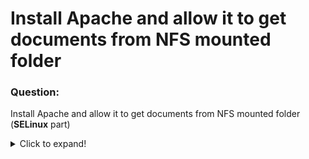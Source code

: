 # Install Apache and allow it to get documents from NFS mounted folder 

### Question:
Install Apache and allow it to get documents from NFS mounted folder (**SELinux** part)

<details>
  <summary>Click to expand!</summary>
       
### Answer:

* First step is to install **Apache** using **YUM**. It does not require special treatment - just type the command ***yum install -y httpd***
* Always when installing service/software which interacts with network **it is crucial** to keep in mind configuring firewall to enable incoming
connections for this service. Therefore the commands used:

```
# notice the '-permament' option (in order to save rule to survive during reboots)
firewall-cmd –permanent –add-service=http
firewall-cmd –reload
```

* Besides firewall configuration for network-interacting services for all services being installed in the system remember to enable it (to autostart after reboot)
and also starting it up right after the installation (services usually does not autostart as a part of installation process):

```
systemctl enable httpd
systemctl start httpd
```

* **SELinux** at the end of the exam should be enabled and set to **enforcing** mode. Therefore always pay attention to this aspect of system
configuration. The usual problem for using **SELinux** is to find out what **rule** should be used. 

One easy way to tell which SELinux related configuration has to be done, is through sealert command. This command is used to diagnose SELinux 
denials and attempts to provide user friendly explanations for a SELinux denial  and  recommendations for how one might adjust the system to 
prevent the denial in the future.
       
So use this command to analyze Selinux denials log /var/log/audit/audit.log
```
sealert -a /var/log/audit/audit.log
```

The output suggest to adjust the following boolean setting:

```
*****  Plugin catchall_boolean (47.5 confidence) suggests   ******************

If you want to allow httpd to use nfs
Then you must tell SELinux about this by enabling the 'httpd_use_nfs' boolean.

Do
setsebool -P httpd_use_nfs 1
Or, for persistant after reboot,
semanage boolean --on --modify httpd_use_nfs
```

After executing setsebool -P httpd_use_nfs 1 Apache will be allowed to get documents from NFS mounted folder 



### Additional comment:

**Apache** knowledge is not in the requirements for the exam. However it is very popular server and also serves additional purposes here - 
it gives an opportunity to use **yum**, configure **firewall** with **systemd service** and finally configure **SELinux**.
<br />

</details>
